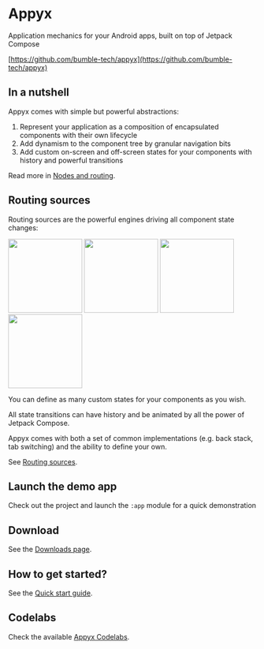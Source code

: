 # Appyx


Application mechanics for your Android apps, built on top of Jetpack Compose

[https://github.com/bumble-tech/appyx](https://github.com/bumble-tech/appyx)


## In a nutshell

Appyx comes with simple but powerful abstractions:

1. Represent your application as a composition of encapsulated components with their own lifecycle
2. Add dynamism to the component tree by granular navigation bits
3. Add custom on-screen and off-screen states for your components with history and powerful transitions

Read more in [Nodes and routing](basics/nodes-and-routing.md).


## Routing sources

Routing sources are the powerful engines driving all component state changes:

<img src="https://i.imgur.com/8gy3Ghb.gif" width="150"> <img src="https://i.imgur.com/Kj0P85H.gif" width="150"> <img src="https://i.imgur.com/N8rEPrJ.gif" width="150"> <img src="https://i.imgur.com/esLXh61.gif" width="150">

You can define as many custom states for your components as you wish. 

All state transitions can have history and be animated by all the power of Jetpack Compose. 

Appyx comes with both a set of common implementations (e.g. back stack, tab switching) and the ability to define your own.  

See [Routing sources](routingsources/index.md).


## Launch the demo app

Check out the project and launch the `:app` module for a quick demonstration


## Download

See the [Downloads page](setup/downloads.md).


## How to get started?

See the [Quick start guide](setup/quickstart.md).

## Codelabs

Check the available [Appyx Codelabs](codelabs/test.html).